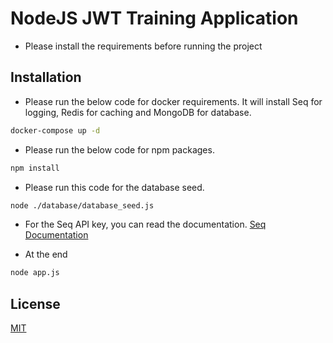 # NodeJS JWT Training Application

* Please install the requirements before running the project

## Installation

* Please run the below code for docker requirements. It will install Seq for logging, Redis for caching and MongoDB for database. 
```bash
docker-compose up -d
```

* Please run the below code for npm packages.

```bash
npm install
```

* Please run this code for the database seed.

```bash
node ./database/database_seed.js
```

* For the Seq API key, you can read the documentation.
[Seq Documentation](https://docs.datalust.co/docs)

* At the end
```bash
node app.js
```



## License
[MIT](https://choosealicense.com/licenses/mit/)

